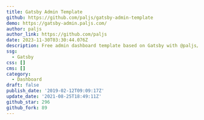 ```yaml
---
title: Gatsby Admin Template
github: https://github.com/paljs/gatsby-admin-template
demo: https://gatsby-admin.paljs.com/
author: paljs
author_link: https://github.com/paljs
date: 2023-11-30T03:30:44.076Z
description: Free admin dashboard template based on Gatsby with @paljs/ui component package
ssg:
  - Gatsby
css: []
cms: []
category:
  - Dashboard
draft: false
publish_date: '2019-02-12T09:09:17Z'
update_date: '2021-08-25T18:49:11Z'
github_star: 296
github_fork: 89
---
```

